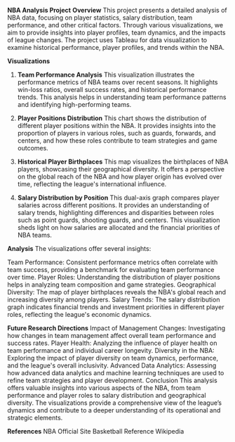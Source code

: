 **NBA Analysis Project**
**Overview**
This project presents a detailed analysis of NBA data, focusing on player statistics, salary distribution, team performance, and other critical factors. Through various visualizations, we aim to provide insights into player profiles, team dynamics, and the impacts of league changes. The project uses Tableau for data visualization to examine historical performance, player profiles, and trends within the NBA.

**Visualizations**
1. **Team Performance Analysis**
This visualization illustrates the performance metrics of NBA teams over recent seasons. It highlights win-loss ratios, overall success rates, and historical performance trends. This analysis helps in understanding team performance patterns and identifying high-performing teams.


2. **Player Positions Distribution**
This chart shows the distribution of different player positions within the NBA. It provides insights into the proportion of players in various roles, such as guards, forwards, and centers, and how these roles contribute to team strategies and game outcomes.

3. **Historical Player Birthplaces**
This map visualizes the birthplaces of NBA players, showcasing their geographical diversity. It offers a perspective on the global reach of the NBA and how player origin has evolved over time, reflecting the league's international influence.

4. **Salary Distribution by Position**
This dual-axis graph compares player salaries across different positions. It provides an understanding of salary trends, highlighting differences and disparities between roles such as point guards, shooting guards, and centers. This visualization sheds light on how salaries are allocated and the financial priorities of NBA teams.

**Analysis**
The visualizations offer several insights:

Team Performance: Consistent performance metrics often correlate with team success, providing a benchmark for evaluating team performance over time.
Player Roles: Understanding the distribution of player positions helps in analyzing team composition and game strategies.
Geographical Diversity: The map of player birthplaces reveals the NBA's global reach and increasing diversity among players.
Salary Trends: The salary distribution graph indicates financial trends and investment priorities in different player roles, reflecting the league's economic dynamics.


**Future Research Directions**
Impact of Management Changes: Investigating how changes in team management affect overall team performance and success rates.
Player Health: Analyzing the influence of player health on team performance and individual career longevity.
Diversity in the NBA: Exploring the impact of player diversity on team dynamics, performance, and the league's overall inclusivity.
Advanced Data Analytics: Assessing how advanced data analytics and machine learning techniques are used to refine team strategies and player development.
Conclusion
This analysis offers valuable insights into various aspects of the NBA, from team performance and player roles to salary distribution and geographical diversity. The visualizations provide a comprehensive view of the league’s dynamics and contribute to a deeper understanding of its operational and strategic elements.

**References**
NBA Official Site
Basketball Reference
Wikipedia
